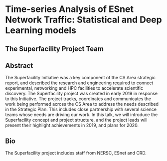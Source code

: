 # Time-series Analysis of ESnet Network Traffic: Statistical and Deep Learning models
## The Superfacility Project Team

## Abstract 
The Superfacility Initiative was a key component of the CS Area strategic report, and described the research and engineering required to connect experimental, networking and HPC facilities to accelerate scientific discovery. The Superfacility project was created in early 2019 in response to this Initiative.  The project tracks, coordinates and communicates the work being performed across the CS Area to address the needs described in the Strategic Plan. This includes close partnership with several science teams whose needs are driving our work. In this talk, we will introduce the Superfacility concept and project structure, and the project leads will present their highlight achievements in 2019, and plans for 2020.

## Bio
The Superfacility project includes staff from NERSC, ESnet and CRD.
